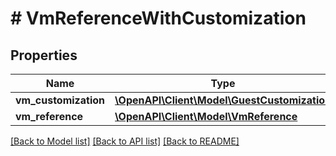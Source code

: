 # # VmReferenceWithCustomization

## Properties

Name | Type | Description | Notes
------------ | ------------- | ------------- | -------------
**vm_customization** | [**\OpenAPI\Client\Model\GuestCustomization**](GuestCustomization.md) |  |
**vm_reference** | [**\OpenAPI\Client\Model\VmReference**](VmReference.md) |  |

[[Back to Model list]](../../README.md#models) [[Back to API list]](../../README.md#endpoints) [[Back to README]](../../README.md)
